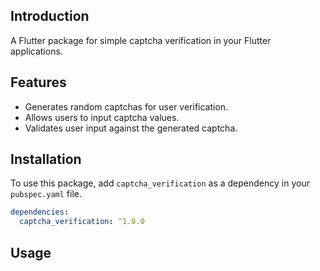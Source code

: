 ## Introduction
A Flutter package for simple captcha verification in your Flutter applications.



## Features

- Generates random captchas for user verification.
- Allows users to input captcha values.
- Validates user input against the generated captcha.

## Installation

To use this package, add `captcha_verification` as a dependency in your `pubspec.yaml` file.

```yaml
dependencies:
  captcha_verification: ^1.0.0


```

## Usage





